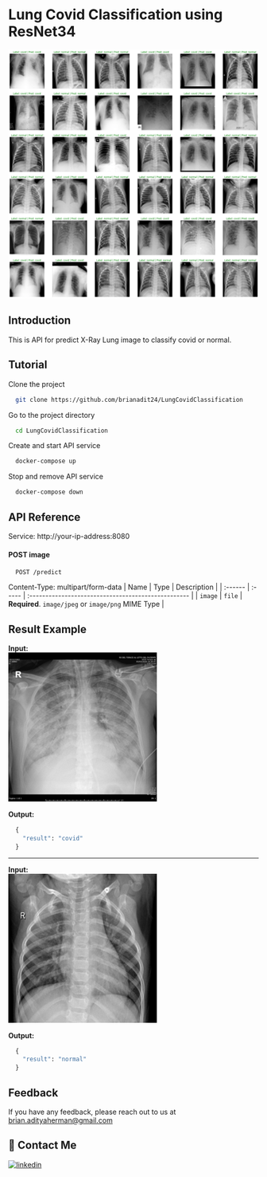 # Lung Covid Classification using ResNet34

![Index_Result](results/result.png)

## Introduction
This is API for predict X-Ray Lung image to classify covid or normal.

## Tutorial

Clone the project

```bash
  git clone https://github.com/brianadit24/LungCovidClassification
```

Go to the project directory

```bash
  cd LungCovidClassification
```

Create and start API service

```bash
  docker-compose up
```

Stop and remove API service

```bash
  docker-compose down
```

  
## API Reference

Service: http://your-ip-address:8080

#### POST image

```http
  POST /predict
```
Content-Type: multipart/form-data
| Name    | Type   | Description                                         |
| :------ | :----- | :-------------------------------------------------- |
| `image` | `file` | **Required**. `image/jpeg` or `image/png` MIME Type |


## Result Example

**Input:**<br>
![Covid](results/COVID.png)

**Output:**<br>
```python
  {
    "result": "covid"
  }
```

---

**Input:**<br>
![Normal](results/Normal.png)

**Output:**<br>
```python
  {
    "result": "normal"
  }
```
  
## Feedback

If you have any feedback, please reach out to us at brian.adityaherman@gmail.com

  
## 🔗 Contact Me
[![linkedin](https://img.shields.io/badge/linkedin-0A66C2?style=for-the-badge&logo=linkedin&logoColor=white)](https://www.linkedin.com/in/brianadityah/)

  
